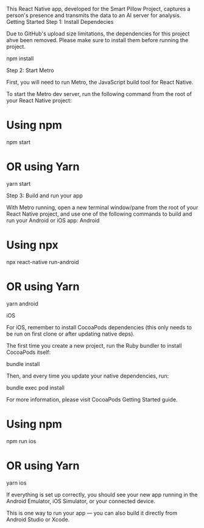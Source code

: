 This React Native app, developed for the Smart Pillow Project, captures a person's presence and transmits the data to an AI server for analysis.
Getting Started
Step 1: Install Dependecies

Due to GitHub's upload size limitations, the dependencies for this project ahve been removed. Please make sure to install them before running the project.

npm install

Step 2: Start Metro

First, you will need to run Metro, the JavaScript build tool for React Native.

To start the Metro dev server, run the following command from the root of your React Native project:

# Using npm
npm start

# OR using Yarn
yarn start

Step 3: Build and run your app

With Metro running, open a new terminal window/pane from the root of your React Native project, and use one of the following commands to build and run your Android or iOS app:
Android

# Using npx
npx react-native run-android

# OR using Yarn
yarn android

iOS

For iOS, remember to install CocoaPods dependencies (this only needs to be run on first clone or after updating native deps).

The first time you create a new project, run the Ruby bundler to install CocoaPods itself:

bundle install

Then, and every time you update your native dependencies, run:

bundle exec pod install

For more information, please visit CocoaPods Getting Started guide.

# Using npm
npm run ios

# OR using Yarn
yarn ios

If everything is set up correctly, you should see your new app running in the Android Emulator, iOS Simulator, or your connected device.

This is one way to run your app — you can also build it directly from Android Studio or Xcode.
